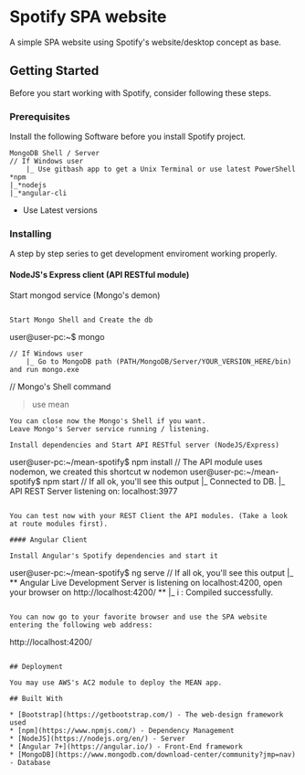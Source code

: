 # Spotify SPA website

A simple SPA website using Spotify's website/desktop concept as base.

## Getting Started

Before you start working with Spotify, consider following these steps.

### Prerequisites

Install the following Software before you install Spotify project.

```
MongoDB Shell / Server
// If Windows user
    |_ Use gitbash app to get a Unix Terminal or use latest PowerShell
*npm
|_*nodejs
|_*angular-cli

```
* Use Latest versions

### Installing

A step by step series to get development enviroment working properly.

#### NodeJS's Express client (API RESTful module)

Start mongod service (Mongo's demon)
```

Start Mongo Shell and Create the db

```
user@user-pc:~$ mongo

    // If Windows user
        |_ Go to MongoDB path (PATH/MongoDB/Server/YOUR_VERSION_HERE/bin) and run mongo.exe

// Mongo's Shell command    
> use mean

```
You can close now the Mongo's Shell if you want.
Leave Mongo's Server service running / listening.

Install dependencies and Start API RESTful server (NodeJS/Express)

```
user@user-pc:~/mean-spotify$ npm install
// The API module uses nodemon, we created this shortcut w nodemon
user@user-pc:~/mean-spotify$ npm start
    // If all ok, you'll see this output
        |_ Connected to DB.
        |_ API REST Server listening on: localhost:3977

```

You can test now with your REST Client the API modules. (Take a look at route modules first).

#### Angular Client

Install Angular's Spotify dependencies and start it

```
user@user-pc:~/mean-spotify$ ng serve
    // If all ok, you'll see this output
        |_ ** Angular Live Development Server is listening on localhost:4200, open your browser on http://localhost:4200/ **
        |_ i : Compiled successfully.

```

You can now go to your favorite browser and use the SPA website entering the following web address:
```
http://localhost:4200/
```

## Deployment

You may use AWS's AC2 module to deploy the MEAN app.

## Built With

* [Bootstrap](https://getbootstrap.com/) - The web-design framework used
* [npm](https://www.npmjs.com/) - Dependency Management
* [NodeJS](https://nodejs.org/en/) - Server
* [Angular 7+](https://angular.io/) - Front-End framework
* [MongoDB](https://www.mongodb.com/download-center/community?jmp=nav) - Database



